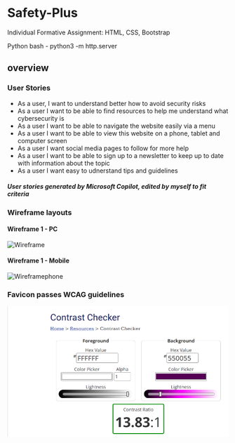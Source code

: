 # Safety-Plus
Individual Formative Assignment: HTML, CSS, Bootstrap



Python bash - python3 -m http.server

## overview


### User Stories 
* As a user, I want to understand better how to avoid security risks
* As a user I want to be able to find resources to help me understand what cybersecurity is 
* As a user I want to be able to navigate the website easily via a menu
* As a user I want to be able to view this website on a phone, tablet and computer screen
* As a user I want social media pages to follow for more help
* As a user I want to be able to sign up to a newsletter to keep up to date with information about the topic
* As a user I want easy to udnerstand tips and guidelines

##### User stories generated by Microsoft Copilot, edited by myself to fit criteria


### Wireframe layouts
#### Wireframe 1 - PC

![Wireframe](../Safety-Plus/assets/images/safetyframe%20desktop.png)

#### Wireframe 1 - Mobile

![Wireframephone](../Safety-Plus/assets/images/Safetyframe%20mobile.png)


### Favicon passes WCAG guidelines

![Favicon](/assets/images/faviconsafety/Favicon%20contrast.PNG)
